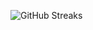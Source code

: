 ![GitHub Streaks](https://github-streaks-mqc9.onrender.com/streak/happilli/image?theme=midnight&cache_bust=1743864212&lang=ja)
